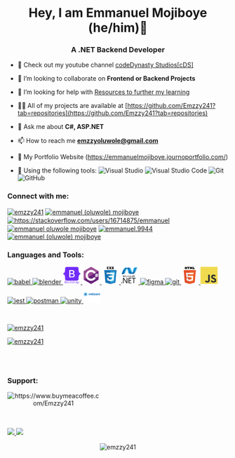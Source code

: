 <h1 align="center">Hey, I am Emmanuel Mojiboye (he/him)👋</h1>
<h3 align="center">A .NET Backend Developer </h3>
  
- 🔭 Check out my youtube channel [codeDynasty Studios[cDS]](https://www.youtube.com/channel/UC7dYHzc9BqPgHnjbzEp9MQg)

- 👯 I’m looking to collaborate on **Frontend or Backend Projects**

- 🤝 I’m looking for help with [Resources to further my learning](https://twitter.com/Emzzy241)

- 👨‍💻 All of my projects are available at [https://github.com/Emzzy241?tab=repositories](https://github.com/Emzzy241?tab=repositories)

- 💬 Ask me about **C#, ASP.NET**

- 📫 How to reach me **emzzyoluwole@gmail.com**

- 📄 My Portfolio Website (https://emmanuelmojiboye.journoportfolio.com/)

- 🔧 Using the following tools: ![Visual Studio](https://img.shields.io/badge/-Visual_Studio-violet?style=plastic&logo=visual-studio) ![Visual Studio Code](https://img.shields.io/badge/-VS_Code-blue?style=plastic&logo=visual-studio-code) ![Git](https://img.shields.io/badge/-Git-orange?style=plastic&logo=git&logoColor=white) ![GitHub](https://img.shields.io/badge/-GitHub-purple?style=plastic&logo=github)

<h3 align="left">Connect with me:</h3>
<p align="left">
<a href="https://twitter.com/emzzy241" target="blank"><img align="center" src="https://raw.githubusercontent.com/rahuldkjain/github-profile-readme-generator/master/src/images/icons/Social/twitter.svg" alt="emzzy241" height="30" width="40" /></a>
<a href="https://linkedin.com/in/emmanuel (oluwole) mojiboye" target="blank"><img align="center" src="https://raw.githubusercontent.com/rahuldkjain/github-profile-readme-generator/master/src/images/icons/Social/linked-in-alt.svg" alt="emmanuel (oluwole) mojiboye" height="30" width="40" /></a>
<a href="https://stackoverflow.com/users/https://stackoverflow.com/users/16714875/emmanuel" target="blank"><img align="center" src="https://raw.githubusercontent.com/rahuldkjain/github-profile-readme-generator/master/src/images/icons/Social/stack-overflow.svg" alt="https://stackoverflow.com/users/16714875/emmanuel" height="30" width="40" /></a>
<a href="https://fb.com/emmanuel oluwole mojiboye" target="blank"><img align="center" src="https://raw.githubusercontent.com/rahuldkjain/github-profile-readme-generator/master/src/images/icons/Social/facebook.svg" alt="emmanuel oluwole mojiboye" height="30" width="40" /></a>
<a href="https://instagram.com/emmanuel.9944" target="blank"><img align="center" src="https://raw.githubusercontent.com/rahuldkjain/github-profile-readme-generator/master/src/images/icons/Social/instagram.svg" alt="emmanuel.9944" height="30" width="40" /></a>
<a href="https://www.youtube.com/channel/UC7dYHzc9BqPgHnjbzEp9MQg" target="blank"><img align="center" src="https://raw.githubusercontent.com/rahuldkjain/github-profile-readme-generator/master/src/images/icons/Social/youtube.svg" alt="emmanuel (oluwole) mojiboye" height="30" width="40" /></a>
</p>

<h3 align="left">Languages and Tools:</h3>
<p align="left"> <a href="https://babeljs.io/" target="_blank" rel="noreferrer"> <img src="https://www.vectorlogo.zone/logos/babeljs/babeljs-icon.svg" alt="babel" width="40" height="40"/> </a> <a href="https://www.blender.org/" target="_blank" rel="noreferrer"> <img src="https://download.blender.org/branding/community/blender_community_badge_white.svg" alt="blender" width="40" height="40"/> </a> <a href="https://getbootstrap.com" target="_blank" rel="noreferrer"> <img src="https://raw.githubusercontent.com/devicons/devicon/master/icons/bootstrap/bootstrap-plain-wordmark.svg" alt="bootstrap" width="40" height="40"/> </a> <a href="https://www.w3schools.com/cs/" target="_blank" rel="noreferrer"> <img src="https://raw.githubusercontent.com/devicons/devicon/master/icons/csharp/csharp-original.svg" alt="csharp" width="40" height="40"/> </a> <a href="https://www.w3schools.com/css/" target="_blank" rel="noreferrer"> <img src="https://raw.githubusercontent.com/devicons/devicon/master/icons/css3/css3-original-wordmark.svg" alt="css3" width="40" height="40"/> </a> <a href="https://dotnet.microsoft.com/" target="_blank" rel="noreferrer"> <img src="https://raw.githubusercontent.com/devicons/devicon/master/icons/dot-net/dot-net-original-wordmark.svg" alt="dotnet" width="40" height="40"/> </a> <a href="https://www.figma.com/" target="_blank" rel="noreferrer"> <img src="https://www.vectorlogo.zone/logos/figma/figma-icon.svg" alt="figma" width="40" height="40"/> </a> <a href="https://git-scm.com/" target="_blank" rel="noreferrer"> <img src="https://www.vectorlogo.zone/logos/git-scm/git-scm-icon.svg" alt="git" width="40" height="40"/> </a> <a href="https://www.w3.org/html/" target="_blank" rel="noreferrer"> <img src="https://raw.githubusercontent.com/devicons/devicon/master/icons/html5/html5-original-wordmark.svg" alt="html5" width="40" height="40"/> </a> <a href="https://developer.mozilla.org/en-US/docs/Web/JavaScript" target="_blank" rel="noreferrer"> <img src="https://raw.githubusercontent.com/devicons/devicon/master/icons/javascript/javascript-original.svg" alt="javascript" width="40" height="40"/> </a> <a href="https://jestjs.io" target="_blank" rel="noreferrer"> <img src="https://www.vectorlogo.zone/logos/jestjsio/jestjsio-icon.svg" alt="jest" width="40" height="40"/> </a> <a href="https://postman.com" target="_blank" rel="noreferrer"> <img src="https://www.vectorlogo.zone/logos/getpostman/getpostman-icon.svg" alt="postman" width="40" height="40"/> </a> <a href="https://unity.com/" target="_blank" rel="noreferrer"> <img src="https://www.vectorlogo.zone/logos/unity3d/unity3d-icon.svg" alt="unity" width="40" height="40"/> </a> <a href="https://webpack.js.org" target="_blank" rel="noreferrer"> <img src="https://raw.githubusercontent.com/devicons/devicon/d00d0969292a6569d45b06d3f350f463a0107b0d/icons/webpack/webpack-original-wordmark.svg" alt="webpack" width="40" height="40"/> </a> </p>
<br>
<p align="left"> <a href="https://github.com/ryo-ma/github-profile-trophy"><img src="https://github-profile-trophy.vercel.app/?username=emzzy241&theme=algolia"" alt="emzzy241" /></a> </p>

<p align="left"> <a href="https://twitter.com/emzzy241" target="blank"><img src="https://img.shields.io/twitter/follow/emzzy241?logo=twitter&style=for-the-badge&theme=algolia"" alt="emzzy241" /></a> </p>
<br><br>

<h3 align="left">Support:</h3>
<p align="center"><a href="https://www.buymeacoffee.com/https://www.buymeacoffee.com/Emzzy241"> <img align="left" src="https://cdn.buymeacoffee.com/buttons/v2/default-yellow.png" height="50" width="210" alt="https://www.buymeacoffee.com/Emzzy241" /></a></p><br>


<p>
<a href="https://github.com/emzzy241"><br><br><br>
  <img height="180em" src="https://github-readme-stats.vercel.app/api?username=emzzy241&show_icons=true&theme=algolia&include_all_commits=true&count_private=true"/> <img height="180em" src="https://github-readme-stats.vercel.app/api/top-langs/?username=emzzy241&theme=algolia"/>
</a>
</p>

<p align="center"><img align="center" src="https://github-readme-streak-stats.herokuapp.com/?user=emzzy241&theme=algolia" alt="emzzy241" /></p>
